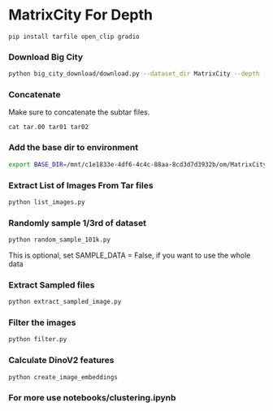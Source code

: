 # MatrixCity For Depth 

```
pip install tarfile open_clip gradio
```
### Download Big City
```bash
python big_city_download/download.py --dataset_dir MatrixCity --depth --rgb          
```

### Concatenate 
Make sure to concatenate the subtar files.
```
cat tar.00 tar01 tar02
```

### Add the base dir to environment
```bash
export BASE_DIR=/mnt/c1e1833e-4df6-4c4c-88aa-8cd3d7d3932b/om/MatrixCity/MatrixCity
```
### Extract List of Images From Tar files
```bash
python list_images.py
```

### Randomly sample 1/3rd of dataset
```bash
python random_sample_101k.py 
```
This is optional, 
set SAMPLE_DATA = False, if you want to use the whole data 

### Extract Sampled files
```bash
python extract_sampled_image.py
```

### Filter the images
```bash
python filter.py
```

### Calculate DinoV2 features
```bash
python create_image_embeddings
```

### For more use notebooks/clustering.ipynb
